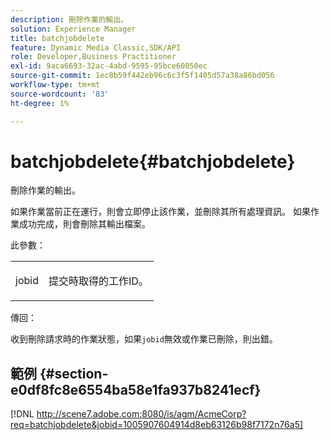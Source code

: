```yaml
---
description: 刪除作業的輸出。
solution: Experience Manager
title: batchjobdelete
feature: Dynamic Media Classic,SDK/API
role: Developer,Business Practitioner
exl-id: 9aca6693-32ac-4abd-9595-95bce60050ec
source-git-commit: 1ec8b59f442eb96c6c3f5f1405d57a38a86bd056
workflow-type: tm+mt
source-wordcount: '83'
ht-degree: 1%

---
```


# batchjobdelete{#batchjobdelete}

刪除作業的輸出。

如果作業當前正在運行，則會立即停止該作業，並刪除其所有處理資訊。 如果作業成功完成，則會刪除其輸出檔案。

此參數：

<table id="simpletable_AACB976615FF4888A0816328DC48DCA3"> 
 <tr class="strow"> 
  <td class="stentry"> <p><span class="codeph"> jobid</span> </p> </td> 
  <td class="stentry"> <p>提交時取得的工作ID。 </p></td> 
 </tr> 
</table>

傳回：

收到刪除請求時的作業狀態，如果`jobid`無效或作業已刪除，則出錯。

## 範例 {#section-e0df8fc8e6554ba58e1fa937b8241ecf}

[!DNL http://scene7.adobe.com:8080/is/agm/AcmeCorp?req=batchjobdelete&jobid=1005907604914d8eb63126b98f7172n76a5]
